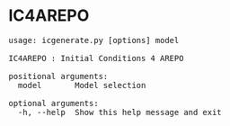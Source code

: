 # IC4AREPO
<pre>
usage: icgenerate.py [options] model

IC4AREPO : Initial Conditions 4 AREPO

positional arguments:
  model       Model selection

optional arguments:
  -h, --help  Show this help message and exit
</pre>


